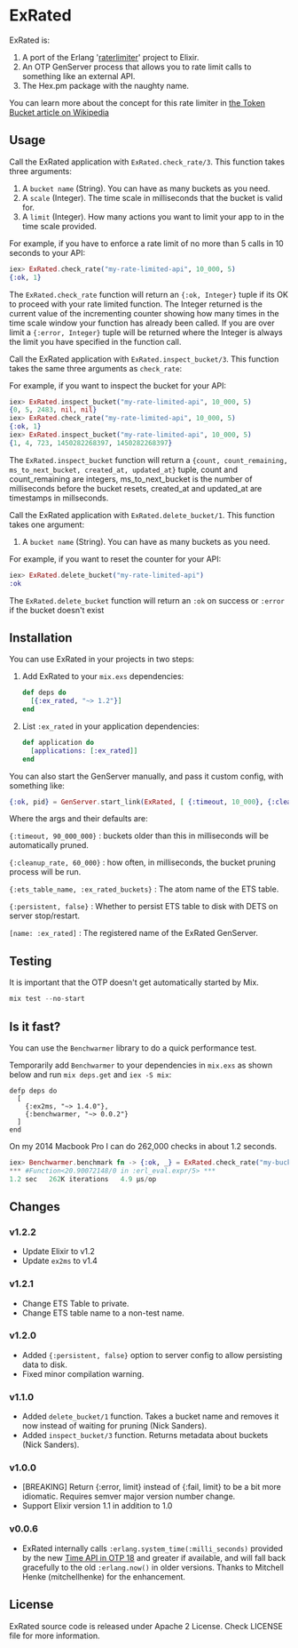 # ExRated

ExRated is:

1. A port of the Erlang '[raterlimiter](https://github.com/Gromina/raterlimiter)' project to Elixir.
2. An OTP GenServer process that allows you to rate limit calls to something like an external API.
3. The Hex.pm package with the naughty name.

You can learn more about the concept for this rate limiter in [ the Token Bucket article on Wikipedia](http://en.wikipedia.org/wiki/Token_bucket)


## Usage

Call the ExRated application with `ExRated.check_rate/3`.  This function takes three arguments:

1. A `bucket name` (String).  You can have as many buckets as you need.
2. A `scale` (Integer). The time scale in milliseconds that the bucket is valid for.
3. A `limit` (Integer). How many actions you want to limit your app to in the time scale provided.

For example, if you have to enforce a rate limit of no more than 5 calls in 10 seconds to your API:

```elixir
iex> ExRated.check_rate("my-rate-limited-api", 10_000, 5)
{:ok, 1}
```

The `ExRated.check_rate` function will return an `{:ok, Integer}` tuple if its OK to proceed with your rate limited function. The Integer returned is the current value of the incrementing counter showing how many times in the time scale window your function has already been called. If you are over limit a `{:error, Integer}` tuple will be returned where the Integer is always the limit you have specified in the function call.


Call the ExRated application with `ExRated.inspect_bucket/3`.  This function takes the same three arguments as `check_rate`:

For example, if you want to inspect the bucket for your API:

```elixir
iex> ExRated.inspect_bucket("my-rate-limited-api", 10_000, 5)
{0, 5, 2483, nil, nil}
iex> ExRated.check_rate("my-rate-limited-api", 10_000, 5)
{:ok, 1}
iex> ExRated.inspect_bucket("my-rate-limited-api", 10_000, 5)
{1, 4, 723, 1450282268397, 1450282268397}
```

The `ExRated.inspect_bucket` function will return a `{count, count_remaining, ms_to_next_bucket, created_at, updated_at}` tuple, count and count_remaining are integers, ms_to_next_bucket is the number of milliseconds before the bucket resets, created_at and updated_at are timestamps in millseconds.

Call the ExRated application with `ExRated.delete_bucket/1`.  This function takes one argument:

1. A `bucket name` (String).  You can have as many buckets as you need.

For example, if you want to reset the counter for your API:

```elixir
iex> ExRated.delete_bucket("my-rate-limited-api")
:ok
```

The `ExRated.delete_bucket` function will return an `:ok` on success or `:error` if the bucket doesn't exist

## Installation

You can use ExRated in your projects in two steps:

1. Add ExRated to your `mix.exs` dependencies:

    ```elixir
    def deps do
      [{:ex_rated, "~> 1.2"}]
    end
    ```

2. List `:ex_rated` in your application dependencies:

    ```elixir
    def application do
      [applications: [:ex_rated]]
    end
    ```

You can also start the GenServer manually, and pass it custom config, with something like:

```elixir
{:ok, pid} = GenServer.start_link(ExRated, [ {:timeout, 10_000}, {:cleanup_rate, 10_000}, {:ets_table_name, :ex_rated_buckets}, {:persistent, false} ], [name: :ex_rated])
```

Where the args and their defaults are:

`{:timeout, 90_000_000}` : buckets older than this in milliseconds will be automatically pruned.

`{:cleanup_rate, 60_000}` : how often, in milliseconds, the bucket pruning process will be run.

`{:ets_table_name, :ex_rated_buckets}` : The atom name of the ETS table.

`{:persistent, false}` : Whether to persist ETS table to disk with DETS on server stop/restart.

`[name: :ex_rated]` : The registered name of the ExRated GenServer.


## Testing

It is important that the OTP doesn't get automatically started by Mix.

```elixir
mix test --no-start
```

## Is it fast?

You can use the `Benchwarmer` library to do a quick performance test.

Temporarily add `Benchwarmer` to your dependencies in `mix.exs` as shown below and run `mix deps.get` and `iex -S mix`:

```
defp deps do
  [
    {:ex2ms, "~> 1.4.0"},
    {:benchwarmer, "~> 0.0.2"}
  ]
end
```

On my 2014 Macbook Pro I can do 262,000 checks in about 1.2 seconds.

```elixir
iex> Benchwarmer.benchmark fn -> {:ok, _} = ExRated.check_rate("my-bucket", 1000000, 10_000_000) end
*** #Function<20.90072148/0 in :erl_eval.expr/5> ***
1.2 sec   262K iterations   4.9 μs/op
```

## Changes

### v1.2.2

  - Update Elixir to v1.2
  - Update `ex2ms` to v1.4

### v1.2.1

  - Change ETS Table to private.
  - Change ETS table name to a non-test name.

### v1.2.0

  - Added `{:persistent, false}` option to server config to allow persisting data to disk.
  - Fixed minor compilation warning.

### v1.1.0

  - Added `delete_bucket/1` function. Takes a bucket name and removes it now instead of waiting for pruning (Nick Sanders).
  - Added `inspect_bucket/3` function. Returns metadata about buckets (Nick Sanders).

### v1.0.0

  - [BREAKING] Return {:error, limit} instead of {:fail, limit} to be a bit more idiomatic. Requires semver major version number change.
  - Support Elixir version 1.1 in addition to 1.0

### v0.0.6

  - ExRated internally calls `:erlang.system_time(:milli_seconds)` provided by the new [Time API in OTP 18](http://www.erlang.org/doc/apps/erts/time_correction.html) and greater if available, and will fall back gracefully to the old `:erlang.now()` in older versions. Thanks to Mitchell Henke (mitchellhenke) for the enhancement.

## License

ExRated source code is released under Apache 2 License.
Check LICENSE file for more information.
